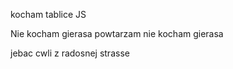 kocham tablice JS



Nie kocham gierasa powtarzam nie kocham gierasa


jebac cwli z radosnej strasse
